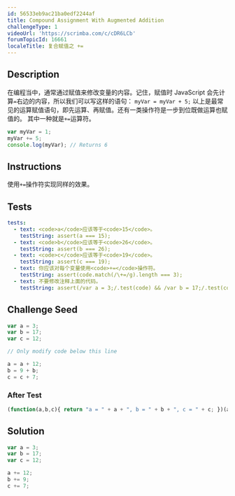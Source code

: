 ```yaml
---
id: 56533eb9ac21ba0edf2244af
title: Compound Assignment With Augmented Addition
challengeType: 1
videoUrl: 'https://scrimba.com/c/cDR6LCb'
forumTopicId: 16661
localeTitle: 复合赋值之 +=
---
```


## Description
<section id='description'>
在编程当中，通常通过赋值来修改变量的内容。记住，赋值时 JavaScript 会先计算<code>=</code>右边的内容，所以我们可以写这样的语句：
<code>myVar = myVar + 5;</code>
以上是最常见的运算赋值语句，即先运算、再赋值。还有一类操作符是一步到位既做运算也赋值的。
其中一种就是<code>+=</code>运算符。

```js
var myVar = 1;
myVar += 5;
console.log(myVar); // Returns 6
```

</section>

## Instructions
<section id='instructions'>
使用<code>+=</code>操作符实现同样的效果。
</section>

## Tests
<section id='tests'>

```yml
tests:
  - text: <code>a</code>应该等于<code>15</code>。
    testString: assert(a === 15);
  - text: <code>b</code>应该等于<code>26</code>。
    testString: assert(b === 26);
  - text: <code>c</code>应该等于<code>19</code>。
    testString: assert(c === 19);
  - text: 你应该对每个变量使用<code>+=</code>操作符。
    testString: assert(code.match(/\+=/g).length === 3);
  - text: 不要修改注释上面的代码。
    testString: assert(/var a = 3;/.test(code) && /var b = 17;/.test(code) && /var c = 12;/.test(code));

```

</section>

## Challenge Seed
<section id='challengeSeed'>

<div id='js-seed'>

```js
var a = 3;
var b = 17;
var c = 12;

// Only modify code below this line

a = a + 12;
b = 9 + b;
c = c + 7;

```

</div>


### After Test
<div id='js-teardown'>

```js
(function(a,b,c){ return "a = " + a + ", b = " + b + ", c = " + c; })(a,b,c);
```

</div>

</section>

## Solution
<section id='solution'>


```js
var a = 3;
var b = 17;
var c = 12;

a += 12;
b += 9;
c += 7;
```

</section>

